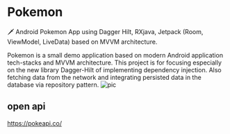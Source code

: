 # Pokemon
🗡️ Android Pokemon App using Dagger Hilt, RXjava,  Jetpack (Room, ViewModel, LiveData) based on MVVM architecture.
          
          
  Pokemon is a small demo application based on modern Android application tech-stacks and MVVM architecture.
  This project is for focusing especially on the new library Dagger-Hilt of implementing dependency injection.
  Also fetching data from the network and integrating persisted data in the database via repository pattern.
              <img src="https://user-images.githubusercontent.com/24237865/77502018-f7d36000-6e9c-11ea-92b0-1097240c8689.png" alt="pic" />
              
              
              
              
              
open api
------------
https://pokeapi.co/
